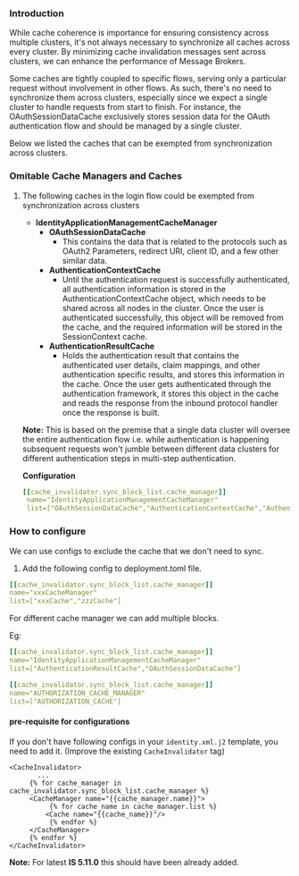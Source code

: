 ### Introduction

While cache coherence is importance for ensuring consistency across multiple clusters, it's not always necessary to synchronize all caches across every cluster. By minimizing cache invalidation messages sent across clusters, we can enhance the performance of Message Brokers.

Some caches are tightly coupled to specific flows, serving only a particular request without involvement in other flows. As such, there's no need to synchronize them across clusters, especially since we expect a single cluster to handle requests from start to finish. For instance, the OAuthSessionDataCache exclusively stores session data for the OAuth authentication flow and should be managed by a single cluster.

Below we listed the caches that can be exempted from synchronization across clusters.

### Omitable Cache Managers and Caches

1. The following caches in the login flow could be exempted from synchronization across clusters
   - **IdentityApplicationManagementCacheManager**
     - **OAuthSessionDataCache**
       - This contains the data that is related to the protocols such as OAuth2 Parameters, redirect URI, client ID, and a few other similar data.
     - **AuthenticationContextCache**
       - Until the authentication request is successfully authenticated, all authentication information is stored in the AuthenticationContextCache object, which needs to be shared across all nodes in the cluster. Once the user is authenticated successfully, this object will be removed from the cache, and the required information will be stored in the SessionContext cache.
     - **AuthenticationResultCache**
       - Holds the authentication result that contains the authenticated user details, claim mappings, and other authentication specific results, and stores this information in the cache. Once the user gets authenticated through the authentication framework, it stores this object in the cache and reads the response from the inbound protocol handler once the response is built.

   **Note:** This is based on the premise that a single data cluster will oversee the entire authentication flow i.e. while authentication is happening subsequent requests won't jumble between different data clusters for different authentication steps in multi-step authentication.
  
   **Configuration** 
   ```yaml
   [[cache_invalidator.sync_block_list.cache_manager]]
    name="IdentityApplicationManagementCacheManager"
    list=["OAuthSessionDataCache","AuthenticationContextCache","AuthenticationResultCache"]
   ```
   
### How to configure

We can use configs to exclude the cache that we don't need to sync.

1. Add the following config to deployment.toml file.
```yaml
[[cache_invalidator.sync_block_list.cache_manager]]
name="xxxCacheManager"
list=["xxxCache","zzzCache"]
```
For different cache manager we can add multiple blocks.

Eg:
```yaml
[[cache_invalidator.sync_block_list.cache_manager]]
name="IdentityApplicationManagementCacheManager"
list=["AuthenticationResultCache","OAuthSessionDataCache"]

[[cache_invalidator.sync_block_list.cache_manager]]
name="AUTHORIZATION_CACHE_MANAGER"
list=["AUTHORIZATION_CACHE"]
```

#### pre-requisite for configurations

If you don't have following configs in your `identity.xml.j2` template, you need to add it. (Improve the existing `CacheInvalidator` tag)
```j2
<CacheInvalidator>
       ...
     {% for cache_manager in cache_invalidator.sync_block_list.cache_manager %}
     <CacheManager name="{{cache_manager.name}}">
          {% for cache_name in cache_manager.list %}
         <Cache name="{{cache_name}}"/>
          {% endfor %}
     </CacheManager>
     {% endfor %}
</CacheInvalidator>
```
**Note:** For latest **IS 5.11.0** this should have been already added.